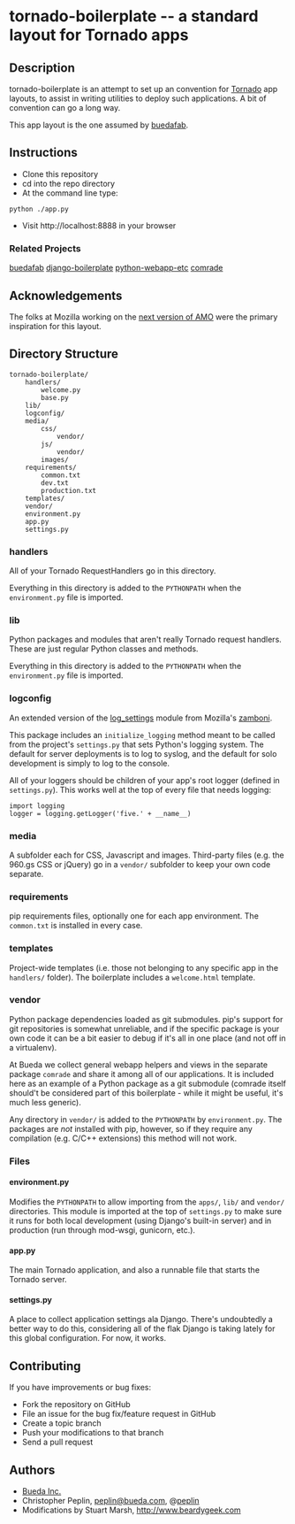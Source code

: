 tornado-boilerplate -- a standard layout for Tornado apps
===============================================================================

## Description

tornado-boilerplate is an attempt to set up an convention for
[Tornado](http://www.tornadoweb.org/) app layouts, to assist in writing
utilities to deploy such applications. A bit of convention can go a long way.

This app layout is the one assumed by [buedafab](https://github.com/bueda/ops). 

## Instructions

* Clone this repository
* cd into the repo directory
* At the command line type:
<pre><code>python ./app.py</code></pre>
* Visit http://localhost:8888 in your browser

### Related Projects

[buedafab](https://github.com/bueda/ops)
[django-boilerplate](https://github.com/bueda/django-boilerplate)
[python-webapp-etc](https://github.com/bueda/python-webapp-etc)
[comrade](https://github.com/bueda/django-comrade)

## Acknowledgements

The folks at Mozilla working on the [next version of AMO](https://github.com/jbalogh/zamboni)
were the primary inspiration for this layout.

## Directory Structure

    tornado-boilerplate/
        handlers/
            welcome.py
            base.py
        lib/
        logconfig/
        media/
            css/
                vendor/
            js/
                vendor/
            images/
        requirements/
            common.txt
            dev.txt
            production.txt
        templates/
        vendor/
        environment.py  
        app.py
        settings.py

### handlers

All of your Tornado RequestHandlers go in this directory.

Everything in this directory is added to the `PYTHONPATH` when the
`environment.py` file is imported.

### lib

Python packages and modules that aren't really Tornado request handlers. These
are just regular Python classes and methods.

Everything in this directory is added to the `PYTHONPATH` when the
`environment.py` file is imported.

### logconfig

An extended version of the
[log_settings](https://github.com/jbalogh/zamboni/blob/master/log_settings.py)
module from Mozilla's [zamboni](https://github.com/jbalogh/zamboni).

This package includes an `initialize_logging` method meant to be called from the
project's `settings.py` that sets Python's logging system. The default for
server deployments is to log to syslog, and the default for solo development is
simply to log to the console. 

All of your loggers should be children of your app's root logger (defined in
`settings.py`). This works well at the top of every file that needs logging:

    import logging
    logger = logging.getLogger('five.' + __name__)

### media

A subfolder each for CSS, Javascript and images. Third-party files (e.g. the
960.gs CSS or jQuery) go in a `vendor/` subfolder to keep your own code
separate.

### requirements

pip requirements files, optionally one for each app environment. The
`common.txt` is installed in every case.             

### templates

Project-wide templates (i.e. those not belonging to any specific app in the
`handlers/` folder). The boilerplate includes a `welcome.html` template.

### vendor

Python package dependencies loaded as git submodules. pip's support for git
repositories is somewhat unreliable, and if the specific package is your own
code it can be a bit easier to debug if it's all in one place (and not off in a
virtualenv). 

At Bueda we collect general webapp helpers and views in the separate package
`comrade` and share it among all of our applications. It is included here as an
example of a Python package as a git submodule (comrade itself should't be
considered part of this boilerplate - while it might be useful, it's much less
generic).

Any directory in `vendor/` is added to the `PYTHONPATH` by `environment.py`. The
packages are *not* installed with pip, however, so if they require any
compilation (e.g. C/C++ extensions) this method will not work.

### Files

#### environment.py

Modifies the `PYTHONPATH` to allow importing from the `apps/`, `lib/` and
`vendor/` directories. This module is imported at the top of `settings.py` to
make sure it runs for both local development (using Django's built-in server)
and in production (run through mod-wsgi, gunicorn, etc.).   

#### app.py

The main Tornado application, and also a runnable file that starts the Tornado 
server.

#### settings.py

A place to collect application settings ala Django. There's undoubtedly a better
way to do this, considering all of the flak Django is taking lately for this
global configuration. For now, it works.

## Contributing

If you have improvements or bug fixes:

* Fork the repository on GitHub
* File an issue for the bug fix/feature request in GitHub
* Create a topic branch
* Push your modifications to that branch
* Send a pull request

## Authors

* [Bueda Inc.](http://www.bueda.com)
* Christopher Peplin, peplin@bueda.com, @[peplin](http://twitter.com/peplin) 
* Modifications by Stuart Marsh, http://www.beardygeek.com
